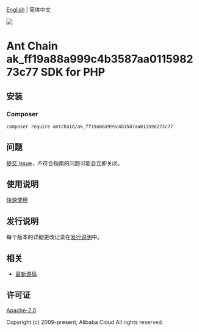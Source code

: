 [English](README.md) | 简体中文

![](https://aliyunsdk-pages.alicdn.com/icons/AlibabaCloud.svg)

# Ant Chain ak_ff19a88a999c4b3587aa011598273c77 SDK for PHP

## 安装

### Composer

```bash
composer require antchain/ak_ff19a88a999c4b3587aa011598273c77
```

## 问题

[提交 Issue](https://github.com/alipay/antchain-openapi-prod-sdk/issues/new)，不符合指南的问题可能会立即关闭。

## 使用说明

[快速使用](https://github.com/alipay/antchain-openapi-prod-sdk)

## 发行说明

每个版本的详细更改记录在[发行说明](./ChangeLog.txt)中。

## 相关

* [最新源码](https://github.com/antchain-openapi-sdk-php)

## 许可证

[Apache-2.0](http://www.apache.org/licenses/LICENSE-2.0)

Copyright (c) 2009-present, Alibaba Cloud All rights reserved.
